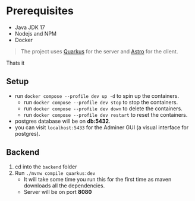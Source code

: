 # Prerequisites

- Java JDK 17
- Nodejs and NPM
- Docker

> The project uses [Quarkus](https://quarkus.io/) for the server and [Astro](https://astro.build/) for the client.

Thats it

## Setup

- run `docker compose --profile dev up -d` to spin up the containers.
    - run `docker compose --profile dev stop` to stop the containers.
    - run `docker compose --profile dev down` to delete the containers.
    - run `docker compose --profile dev restart` to reset the containers.
- postgres database will be on **db:5432**.
- you can visit `localhost:5433` for the Adminer GUI (a visual interface for postgres).

## Backend

1. cd into the `backend` folder
2. Run `./mvnw compile quarkus:dev`
    - It will take some time you run this for the first time as maven downloads all the dependencies.
    - Server will be on port **8080**